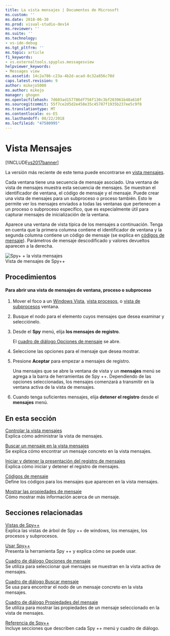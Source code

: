 ```yaml
---
title: La vista mensajes | Documentos de Microsoft
ms.custom: ''
ms.date: 2018-06-30
ms.prod: visual-studio-dev14
ms.reviewer: ''
ms.suite: ''
ms.technology:
- vs-ide-debug
ms.tgt_pltfrm: ''
ms.topic: article
f1_keywords:
- vs.externaltools.spyplus.messagesview
helpviewer_keywords:
- Messages view
ms.assetid: 14c2a786-c23a-4b2d-acad-8c32a856c70d
caps.latest.revision: 9
author: mikejo5000
ms.author: mikejo
manager: ghogen
ms.openlocfilehash: 7d603ad157786df756f130c3bf203961b48a610f
ms.sourcegitcommit: 55f7ce2d5d2e458e35c45787f1935b237ee5c9f8
ms.translationtype: MT
ms.contentlocale: es-ES
ms.lasthandoff: 08/22/2018
ms.locfileid: "47580995"
---
```

# <a name="messages-view"></a>Vista Mensajes
[!INCLUDE[vs2017banner](../includes/vs2017banner.md)]

La versión más reciente de este tema puede encontrarse en [vista mensajes](https://docs.microsoft.com/visualstudio/debugger/messages-view).  
  
Cada ventana tiene una secuencia de mensaje asociado. Una ventana de vista de mensajes muestra esta secuencia de mensajes. Se muestran el identificador de ventana, el código de mensaje y el mensaje. Puede crear una vista de mensajes para un subproceso o proceso también. Esto le permite ver los mensajes enviados a todas las ventanas que pertenecen a un proceso o subproceso específico, que es especialmente útil para capturar mensajes de inicialización de la ventana.  
  
 Aparece una ventana de vista típica de los mensajes a continuación. Tenga en cuenta que la primera columna contiene el identificador de ventana y la segunda columna contiene un código de mensaje (se explica en [códigos de mensaje](../debugger/message-codes.md)). Parámetros de mensaje descodificado y valores devueltos aparecen a la derecha.  
  
 ![Spy&#43; &#43; la vista mensajes](../debugger/media/spy-messagesview.png "Spy ++ _MessagesView")  
Vista de mensajes de Spy++  
  
## <a name="procedures"></a>Procedimientos  
  
#### <a name="to-open-a-messages-view-for-a-window-process-or-thread"></a>Para abrir una vista de mensajes de ventana, proceso o subproceso  
  
1.  Mover el foco a un [Windows Vista](../debugger/windows-view.md), [vista procesos](../debugger/processes-view.md), o [vista de subprocesos](../debugger/threads-view.md) ventana.  
  
2.  Busque el nodo para el elemento cuyos mensajes que desea examinar y selecciónelo.  
  
3.  Desde el **Spy** menú, elija **los mensajes de registro**.  
  
     El [cuadro de diálogo Opciones de mensaje](../debugger/message-options-dialog-box.md) se abre.  
  
4.  Seleccione las opciones para el mensaje que desea mostrar.  
  
5.  Presione **Aceptar** para empezar a mensajes de registro.  
  
     Una mensajes que se abre la ventana de vista y un **mensajes** menú se agrega a la barra de herramientas de Spy ++. Dependiendo de las opciones seleccionadas, los mensajes comenzará a transmitir en la ventana activa de la vista de mensajes.  
  
6.  Cuando tenga suficientes mensajes, elija **detener el registro** desde el **mensajes** menú.  
  
## <a name="in-this-section"></a>En esta sección  
 [Controlar la vista mensajes](../debugger/how-to-control-messages-view.md)  
 Explica cómo administrar la vista de mensajes.  
  
 [Buscar un mensaje en la vista mensajes](../debugger/how-to-search-for-a-message-in-messages-view.md)  
 Se explica cómo encontrar un mensaje concreto en la vista mensajes.  
  
 [Iniciar y detener la presentación del registro de mensajes](../debugger/how-to-start-and-stop-the-message-log-display.md)  
 Explica cómo iniciar y detener el registro de mensajes.  
  
 [Códigos de mensaje](../debugger/message-codes.md)  
 Define los códigos para los mensajes que aparecen en la vista mensajes.  
  
 [Mostrar las propiedades de mensaje](../debugger/how-to-display-message-properties.md)  
 Cómo mostrar más información acerca de un mensaje.  
  
## <a name="related-sections"></a>Secciones relacionadas  
 [Vistas de Spy++](../debugger/spy-increment-views.md)  
 Explica las vistas de árbol de Spy ++ de windows, los mensajes, los procesos y subprocesos.  
  
 [Usar Spy++](../debugger/using-spy-increment.md)  
 Presenta la herramienta Spy ++ y explica cómo se puede usar.  
  
 [Cuadro de diálogo Opciones de mensaje](../debugger/message-options-dialog-box.md)  
 Se utiliza para seleccionar qué mensajes se muestran en la vista activa de mensajes.  
  
 [Cuadro de diálogo Buscar mensaje](../debugger/message-search-dialog-box.md)  
 Se usa para encontrar el nodo de un mensaje concreto en la vista mensajes.  
  
 [Cuadro de diálogo Propiedades del mensaje](../debugger/message-properties-dialog-box.md)  
 Se utiliza para mostrar las propiedades de un mensaje seleccionado en la vista de mensajes.  
  
 [Referencia de Spy++](../debugger/spy-increment-reference.md)  
 Incluye secciones que describen cada Spy ++ menú y cuadro de diálogo.



